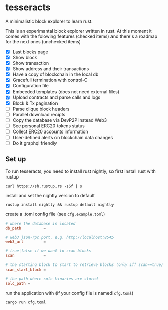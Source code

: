 # tesseracts
A minimalistic block explorer to learn rust.

This is an experimantal block explorer written in rust. At this moment it comes with the folowing features (checked items) and there's a roadmap for the next ones (unchecked items)

- [X] Last blocks page
- [X] Show block
- [X] Show transaction
- [X] Show address and their transactions
- [X] Have a copy of blockchain in the local db
- [X] Gracefull termination with control-C
- [X] Configuration file
- [X] Embeeded templates (does not need external files)
- [X] Upload contracts and parse calls and logs
- [X] Block & Tx pagination
- [ ] Parse clique block headers
- [ ] Parallel download recipts
- [ ] Copy the database via DevP2P instead Web3
- [ ] See personal ERC20 tokens status
- [ ] Collect ERC20 accounts information
- [ ] User-defined alerts on blockchain data changes
- [ ] Do it graphql friendly

## Set up

To run tesseracts, you need to install rust nightly, so first install rust with rustup 

`curl https://sh.rustup.rs -sSf | s` 

install and set the nightly version to default

`rustup install nightly && rustup default nightly`

create a .toml config file (see `cfg.example.toml`)

```toml
# where the database is located
db_path          = 

# web3 json-rpc port, e.g. http://localhost:8545
web3_url         = 

# true|false if we want to scan blocks 
scan             =  

# the starting block to start to retrieve blocks (only iff scan==true)
scan_start_block = 

# the path where solc binaries are stored
solc_path = 
```

run the application with (if your config file is named `cfg.toml`)

`cargo run cfg.toml`
